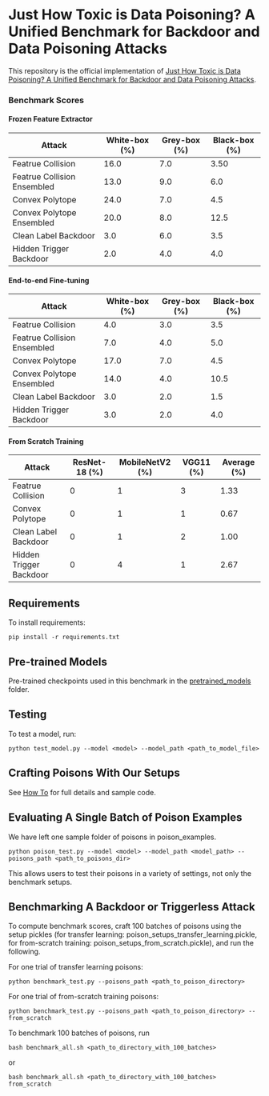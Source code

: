# Just How Toxic is Data Poisoning? A Unified Benchmark for Backdoor and Data Poisoning Attacks

This repository is the official implementation of [Just How Toxic is Data Poisoning? A Unified Benchmark for Backdoor and Data Poisoning Attacks](). 

### Benchmark Scores

#### Frozen Feature Extractor
| Attack                        | White-box (%)   | Grey-box (%)   | Black-box (%)|
| ------------------            |---------------- | -------------- |--------------|
|Featrue Collision              | 16.0            | 7.0            | 3.50         |
|Featrue Collision  Ensembled   | 13.0            | 9.0            | 6.0          |
|Convex Polytope                | 24.0            | 7.0            | 4.5          |
|Convex Polytope Ensembled      | 20.0            | 8.0            | 12.5         |
|Clean Label Backdoor           | 3.0             | 6.0            | 3.5          |
|Hidden Trigger Backdoor        | 2.0             | 4.0            | 4.0          |
    
#### End-to-end Fine-tuning
| Attack                        | White-box (%)     | Grey-box (%)   | Black-box (%) |
| ------------------            |----------------   | -------------- |-----------   |
|Featrue Collision              | 4.0               | 3.0            | 3.5          |
|Featrue Collision  Ensembled   | 7.0               | 4.0            | 5.0          |
|Convex Polytope                | 17.0              | 7.0            | 4.5          |
|Convex Polytope Ensembled      | 14.0              | 4.0            | 10.5         |
|Clean Label Backdoor           | 3.0               | 2.0            | 1.5          |
|Hidden Trigger Backdoor        | 3.0               | 2.0            | 4.0          |

#### From Scratch Training
| Attack                    | ResNet-18 (%)     | MobileNetV2 (%)   | VGG11 (%) | Average (%)|
| --------------------------| --------------    |-----------        |-----------|----------- |
|Featrue Collision          |  0                |  1                |  3        |  1.33      |   
|Convex Polytope            |  0                |  1                |  1        |  0.67      |   
|Clean Label Backdoor       |  0                |  1                |  2        |  1.00      | 
|Hidden Trigger Backdoor    |  0                |  4                |  1        |  2.67      | 

## Requirements

To install requirements:

```setup
pip install -r requirements.txt
```

## Pre-trained Models

Pre-trained checkpoints used in this benchmark in the [pretrained_models](pretrained_models) folder.


## Testing

To test a model, run:

```test
python test_model.py --model <model> --model_path <path_to_model_file> 
```

## Crafting Poisons With Our Setups
See [How To](how_to.md) for full details and sample code.

## Evaluating A Single Batch of Poison Examples
We have left one sample folder of poisons in poison_examples.
```eval
python poison_test.py --model <model> --model_path <model_path> --poisons_path <path_to_poisons_dir>
```
This allows users to test their poisons in a variety of settings, not only the benchmark setups.

## Benchmarking A Backdoor or Triggerless Attack
To compute benchmark scores, craft 100 batches of poisons using the setup pickles (for transfer learning: poison_setups_transfer_learning.pickle, for from-scratch training: poison_setups_from_scratch.pickle), and run the following. 

For one trial of transfer learning poisons:
```eval
python benchmark_test.py --poisons_path <path_to_poison_directory>
```

For one trial of from-scratch training poisons:
```eval
python benchmark_test.py --poisons_path <path_to_poison_directory> --from_scratch
```

To benchmark 100 batches of poisons, run
```eval
bash benchmark_all.sh <path_to_directory_with_100_batches> 
``` 
or
```eval
bash benchmark_all.sh <path_to_directory_with_100_batches> from_scratch
``` 
